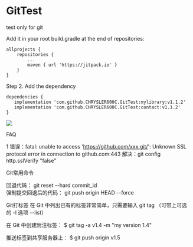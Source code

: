# GitTest
test only for git

Add it in your root build.gradle at the end of repositories:

	allprojects {
		repositories {
			...
			maven { url 'https://jitpack.io' }
		}
	}
Step 2. Add the dependency

	dependencies {
	   implementation 'com.github.CHRYSLER600C.GitTest:mylibrary:v1.1.2'
	   implementation 'com.github.CHRYSLER600C.GitTest:contact:v1.1.2'
	}
 
 [![](https://jitpack.io/v/CHRYSLER600C/GitTest.svg)](https://jitpack.io/#CHRYSLER600C/GitTest)


FAQ

1 错误：fatal: unable to access 'https://github.com/xxx.git/': Unknown SSL protocol error in connection to github.com:443 
  解决：git config http.sslVerify "false"



Git常用命令

回退代码：
git reset --hard commit_id  
强制提交回退后的代码：
git push origin HEAD --force

Git打标签
在 Git 中列出已有的标签非常简单，只需要输入 git tag （可带上可选的 -l 选项 --list）

在 Git 中创建附注标签：
$ git tag -a v1.4 -m "my version 1.4"

推送标签到共享服务器上：
$ git push origin v1.5

